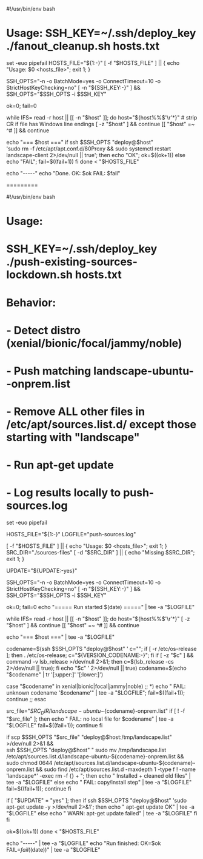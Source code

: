 #!/usr/bin/env bash
# Usage: SSH_KEY=~/.ssh/deploy_key ./fanout_cleanup.sh hosts.txt

set -euo pipefail
HOSTS_FILE="${1:-}"
[ -f "$HOSTS_FILE" ] || { echo "Usage: $0 <hosts_file>"; exit 1; }

SSH_OPTS="-n -o BatchMode=yes -o ConnectTimeout=10 -o StrictHostKeyChecking=no"
[ -n "${SSH_KEY:-}" ] && SSH_OPTS="$SSH_OPTS -i $SSH_KEY"

ok=0; fail=0

while IFS= read -r host || [[ -n "$host" ]]; do
  host="${host%%$'\r'*}"            # strip CR if file has Windows line endings
  [ -z "$host" ] && continue
  [[ "$host" =~ ^# ]] && continue

  echo "=== $host ==="
  if ssh $SSH_OPTS "deploy@$host" \
      'sudo rm -f /etc/apt/apt.conf.d/80Proxy &&
       sudo systemctl restart landscape-client 2>/dev/null || true'; then
    echo "OK";   ok=$((ok+1))
  else
    echo "FAIL"; fail=$((fail+1))
  fi
done < "$HOSTS_FILE"

echo "-----"
echo "Done. OK: $ok  FAIL: $fail"


=========


#!/usr/bin/env bash
# Usage:
#   SSH_KEY=~/.ssh/deploy_key ./push-existing-sources-lockdown.sh hosts.txt
#
# Behavior:
#   - Detect distro (xenial/bionic/focal/jammy/noble)
#   - Push matching landscape-ubuntu-<codename>-onprem.list
#   - Remove ALL other files in /etc/apt/sources.list.d/ except those starting with "landscape"
#   - Run apt-get update
#   - Log results locally to push-sources.log

set -euo pipefail

HOSTS_FILE="${1:-}"
LOGFILE="push-sources.log"

[ -f "$HOSTS_FILE" ] || { echo "Usage: $0 <hosts_file>"; exit 1; }
SRC_DIR="./sources-files"
[ -d "$SRC_DIR" ] || { echo "Missing $SRC_DIR"; exit 1; }

UPDATE="${UPDATE:-yes}"

SSH_OPTS="-n -o BatchMode=yes -o ConnectTimeout=10 -o StrictHostKeyChecking=no"
[ -n "${SSH_KEY:-}" ] && SSH_OPTS="$SSH_OPTS -i $SSH_KEY"

ok=0; fail=0
echo "===== Run started $(date) =====" | tee -a "$LOGFILE"

while IFS= read -r host || [[ -n "$host" ]]; do
  host="${host%%$'\r'*}"
  [ -z "$host" ] && continue
  [[ "$host" =~ ^# ]] && continue

  echo "=== $host ===" | tee -a "$LOGFILE"

  codename=$(ssh $SSH_OPTS "deploy@$host" '
    c="";
    if [ -r /etc/os-release ]; then . /etc/os-release; c="${VERSION_CODENAME:-}"; fi
    if [ -z "$c" ] && command -v lsb_release >/dev/null 2>&1; then c=$(lsb_release -cs 2>/dev/null || true); fi
    echo "$c"
  ' 2>/dev/null || true)
  codename=$(echo "$codename" | tr '[:upper:]' '[:lower:]')

  case "$codename" in
    xenial|bionic|focal|jammy|noble) ;;
    *) echo "  FAIL: unknown codename '$codename'" | tee -a "$LOGFILE"; fail=$((fail+1)); continue ;;
  esac

  src_file="$SRC_DIR/landscape-ubuntu-${codename}-onprem.list"
  if [ ! -f "$src_file" ]; then
    echo "  FAIL: no local file for $codename" | tee -a "$LOGFILE"
    fail=$((fail+1)); continue
  fi

  if scp $SSH_OPTS "$src_file" "deploy@$host:/tmp/landscape.list" >/dev/null 2>&1 && \
     ssh $SSH_OPTS "deploy@$host" "
       sudo mv /tmp/landscape.list /etc/apt/sources.list.d/landscape-ubuntu-${codename}-onprem.list &&
       sudo chmod 0644 /etc/apt/sources.list.d/landscape-ubuntu-${codename}-onprem.list &&
       sudo find /etc/apt/sources.list.d -maxdepth 1 -type f ! -name 'landscape*' -exec rm -f {} +
     "; then
    echo "  Installed + cleaned old files" | tee -a "$LOGFILE"
  else
    echo "  FAIL: copy/install step" | tee -a "$LOGFILE"
    fail=$((fail+1)); continue
  fi

  if [ "$UPDATE" = "yes" ]; then
    if ssh $SSH_OPTS "deploy@$host" 'sudo apt-get update -y >/dev/null 2>&1'; then
      echo "  apt-get update OK" | tee -a "$LOGFILE"
    else
      echo "  WARN: apt-get update failed" | tee -a "$LOGFILE"
    fi
  fi

  ok=$((ok+1))
done < "$HOSTS_FILE"

echo "-----" | tee -a "$LOGFILE"
echo "Run finished: OK=$ok FAIL=$fail ($(date))" | tee -a "$LOGFILE"
